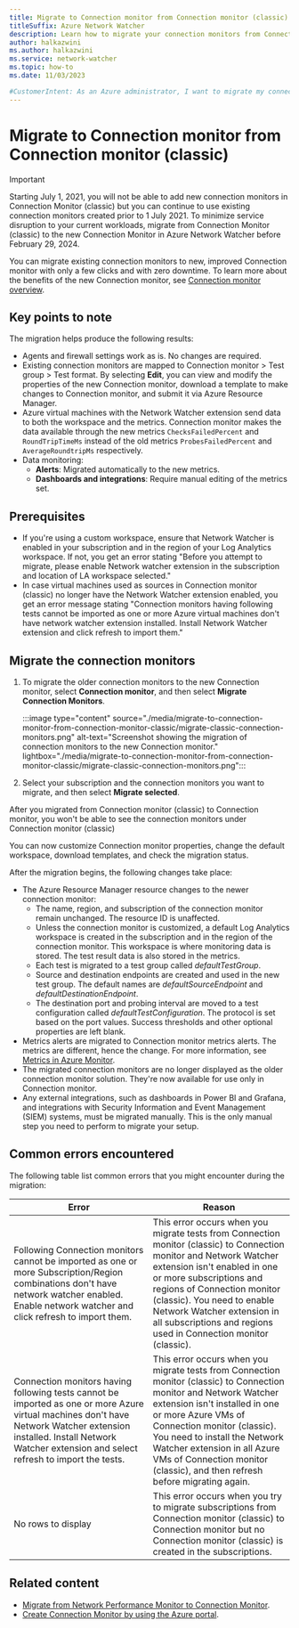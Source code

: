 ```yaml
---
title: Migrate to Connection monitor from Connection monitor (classic)
titleSuffix: Azure Network Watcher
description: Learn how to migrate your connection monitors from Connection monitor (classic) to the new Connection monitor.
author: halkazwini
ms.author: halkazwini
ms.service: network-watcher
ms.topic: how-to
ms.date: 11/03/2023

#CustomerIntent: As an Azure administrator, I want to migrate my connection monitors from Connection monitor (classic) to the new Connection monitor so I avoid service disruption. 
---
```


# Migrate to Connection monitor from Connection monitor (classic)

> [!IMPORTANT]
> Starting July 1, 2021, you will not be able to add new connection monitors in Connection Monitor (classic) but you can continue to use existing connection monitors created prior to 1 July 2021. To minimize service disruption to your current workloads, migrate from Connection Monitor (classic) to the new Connection Monitor in Azure Network Watcher before February 29, 2024.

You can migrate existing connection monitors to new, improved Connection monitor with only a few clicks and with zero downtime. To learn more about the benefits of the new Connection monitor, see [Connection monitor overview](connection-monitor-overview.md).

## Key points to note

The migration helps produce the following results:

- Agents and firewall settings work as is. No changes are required. 
- Existing connection monitors are mapped to Connection monitor > Test group > Test format. By selecting **Edit**, you can view and modify the properties of the new Connection monitor, download a template to make changes to Connection monitor, and submit it via Azure Resource Manager. 
- Azure virtual machines with the Network Watcher extension send data to both the workspace and the metrics. Connection monitor makes the data available through the new metrics `ChecksFailedPercent` and `RoundTripTimeMs` instead of the old metrics `ProbesFailedPercent` and `AverageRoundtripMs` respectively.
- Data monitoring:
   - **Alerts**: Migrated automatically to the new metrics.
   - **Dashboards and integrations**: Require manual editing of the metrics set. 
	
## Prerequisites

- If you're using a custom workspace, ensure that Network Watcher is enabled in your subscription and in the region of your Log Analytics workspace. If not, you get an error stating "Before you attempt to migrate, please enable Network watcher extension in the subscription and location of LA workspace selected."
- In case virtual machines used as sources in Connection monitor (classic) no longer have the Network Watcher extension enabled, you get an error message stating "Connection monitors having following tests cannot be imported as one or more Azure virtual machines don't have network watcher extension installed. Install Network Watcher extension and click refresh to import them."

## Migrate the connection monitors

1. To migrate the older connection monitors to the new Connection monitor, select **Connection monitor**, and then select **Migrate Connection Monitors**.

    :::image type="content" source="./media/migrate-to-connection-monitor-from-connection-monitor-classic/migrate-classic-connection-monitors.png" alt-text="Screenshot showing the migration of connection monitors to the new Connection monitor." lightbox="./media/migrate-to-connection-monitor-from-connection-monitor-classic/migrate-classic-connection-monitors.png":::
	
1. Select your subscription and the connection monitors you want to migrate, and then select **Migrate selected**. 

After you migrated from Connection monitor (classic) to Connection monitor, you won't be able to see the connection monitors under Connection monitor (classic)

You can now customize Connection monitor properties, change the default workspace, download templates, and check the migration status. 

After the migration begins, the following changes take place:

- The Azure Resource Manager resource changes to the newer connection monitor:
	- The name, region, and subscription of the connection monitor remain unchanged. The resource ID is unaffected.
	- Unless the connection monitor is customized, a default Log Analytics workspace is created in the subscription and in the region of the connection monitor. This workspace is where monitoring data is stored. The test result data is also stored in the metrics.
	- Each test is migrated to a test group called *defaultTestGroup*.
	- Source and destination endpoints are created and used in the new test group. The default names are *defaultSourceEndpoint* and *defaultDestinationEndpoint*.
	- The destination port and probing interval are moved to a test configuration called *defaultTestConfiguration*. The protocol is set based on the port values. Success thresholds and other optional properties are left blank.
- Metrics alerts are migrated to Connection monitor metrics alerts. The metrics are different, hence the change. For more information, see [Metrics in Azure Monitor](connection-monitor-overview.md#metrics-in-azure-monitor).
- The migrated connection monitors are no longer displayed as the older connection monitor solution. They're now available for use only in Connection monitor.
- Any external integrations, such as dashboards in Power BI and Grafana, and integrations with Security Information and Event Management (SIEM) systems, must be migrated manually. This is the only manual step you need to perform to migrate your setup.

## Common errors encountered

The following table list common errors that you might encounter during the migration:

| Error | Reason |
| ----- | ------ |
| Following Connection monitors cannot be imported as one or more Subscription/Region combinations don't have network watcher enabled. Enable network watcher and click refresh to import them. | This error occurs when you migrate tests from Connection monitor (classic) to Connection monitor and Network Watcher extension isn't enabled in one or more subscriptions and regions of Connection monitor (classic). You need to enable Network Watcher extension in all subscriptions and regions used in Connection monitor (classic). |
| Connection monitors having following tests cannot be imported as one or more Azure virtual machines don't have Network Watcher extension installed. Install Network Watcher extension and select refresh to import the tests. | This error occurs when you migrate tests from Connection monitor (classic) to Connection monitor and Network Watcher extension isn't installed in one or more Azure VMs of Connection monitor (classic). You need to install the Network Watcher extension in all Azure VMs of Connection monitor (classic), and then refresh before migrating again. |
| No rows to display | This error occurs when you try to migrate subscriptions from Connection monitor (classic) to Connection monitor but no Connection monitor (classic) is created in the subscriptions. |

## Related content

- [Migrate from Network Performance Monitor to Connection Monitor](migrate-to-connection-monitor-from-network-performance-monitor.md).
- [Create Connection Monitor by using the Azure portal](connection-monitor-create-using-portal.md).